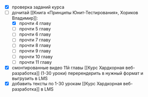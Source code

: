 - [x] проверка заданий курса
- [ ] дочитай [[Книга «Принципы Юнит-Тестирования», Хориков Владимир]]:
	- [x] прочти 4 главу
	- [ ] прочти 5 главу
	- [ ] прочти 6 главу
	- [ ] прочти 7 главу
	- [ ] прочти 8 главу
	- [ ] прочти 9 главу
	- [ ] прочти 10 главу
	- [ ] прочти 11 главу
- [x] смонтированные видео 11й главы [[Курс Хардкорная веб-разработка]] (1-30 уроки) перерендерить в нужный формат и выгрузить в LMS
- [x] добавить тексты по  1-30 урокам [[Курс Хардкорная веб-разработка]] в LMS